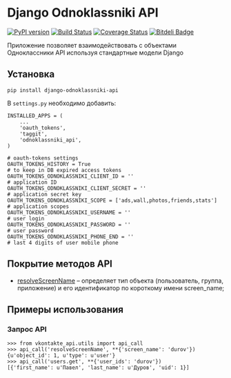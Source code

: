 Django Odnoklassniki API
====================

[![PyPI version](https://badge.fury.io/py/django-odnoklassniki-api.png)](http://badge.fury.io/py/django-odnoklassniki-api) [![Build Status](https://travis-ci.org/ramusus/django-odnoklassniki-api.png?branch=master)](https://travis-ci.org/ramusus/django-odnoklassniki-api) [![Coverage Status](https://coveralls.io/repos/ramusus/django-odnoklassniki-api/badge.png?branch=master)](https://coveralls.io/r/ramusus/django-odnoklassniki-api) [![Bitdeli Badge](https://d2weczhvl823v0.cloudfront.net/ramusus/django-odnoklassniki-api/trend.png)](https://bitdeli.com/free "Bitdeli Badge")

Приложение позволяет взаимодействовать с объектами Одноклассники API используя стандартные модели Django

Установка
---------

    pip install django-odnoklassniki-api

В `settings.py` необходимо добавить:

    INSTALLED_APPS = (
        ...
        'oauth_tokens',
        'taggit',
        'odnoklassniki_api',
    )

    # oauth-tokens settings
    OAUTH_TOKENS_HISTORY = True                                             # to keep in DB expired access tokens
    OAUTH_TOKENS_ODNOKLASSNIKI_CLIENT_ID = ''                               # application ID
    OAUTH_TOKENS_ODNOKLASSNIKI_CLIENT_SECRET = ''                           # application secret key
    OAUTH_TOKENS_ODNOKLASSNIKI_SCOPE = ['ads,wall,photos,friends,stats']    # application scopes
    OAUTH_TOKENS_ODNOKLASSNIKI_USERNAME = ''                                # user login
    OAUTH_TOKENS_ODNOKLASSNIKI_PASSWORD = ''                                # user password
    OAUTH_TOKENS_ODNOKLASSNIKI_PHONE_END = ''                               # last 4 digits of user mobile phone

Покрытие методов API
--------------------

* [resolveScreenName](http://vk.com/dev/resolveScreenName) – определяет тип объекта (пользователь, группа, приложение) и его идентификатор по короткому имени screen_name;

Примеры использования
---------------------

### Запрос API

    >>> from vkontakte_api.utils import api_call
    >>> api_call('resolveScreenName', **{'screen_name': 'durov'})
    {u'object_id': 1, u'type': u'user'}
    >>> api_call('users.get', **{'user_ids': 'durov'})
    [{'first_name': u'Павел', 'last_name': u'Дуров', 'uid': 1}]